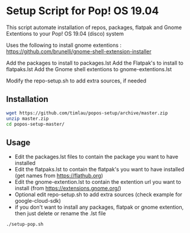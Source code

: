 # Setup Script for Pop! OS 19.04
This script automate installation of repos, packages, flatpak and Gnome Extentions to your Pop! OS 19.04 (disco) system

Uses the following to install gnome extentions : https://github.com/brunelli/gnome-shell-extension-installer

Add the packages to install to packages.lst
Add the Flatpak's to install to flatpaks.lst
Add the Gnome shell extentions to gnome-extentions.lst

Modify the repo-setup.sh to add extra sources, if needed

## Installation

```sh
wget https://github.com/timlau/popos-setup/archive/master.zip
unzip master.zip
cd popos-setup-master/
```

## Usage

* Edit the packages.lst files to contain the package you want to have installed
* Edit the flatpaks.lst to contain the flatpak's you want to have installed (get names from https://flathub.org)
* Edit the gnome-extention.lst to contain the extention url you want to install (from https://extensions.gnome.org/)
* Optional edit repo-setup.sh to add extra sources (check example for google-cloud-sdk)
* if you don't want to install any packages, flatpak or gnome extention, then just delete or rename the .lst file

```sh
./setup-pop.sh
```

